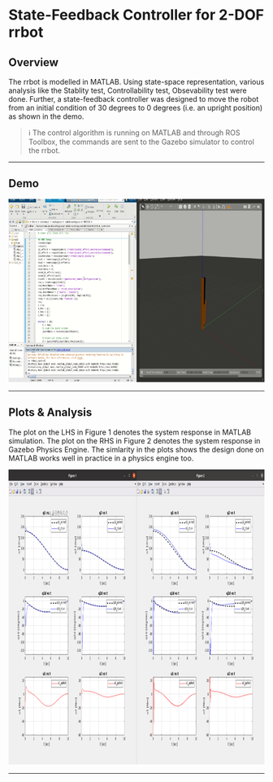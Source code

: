 # State-Feedback Controller for 2-DOF rrbot

## Overview
The rrbot is modelled in MATLAB. Using state-space representation, various analysis like the Stablity test, Controllability test, Obsevability test were done. Further, a state-feedback controller was designed to move the robot from an initial condition of 30 degrees to 0 degrees (i.e. an upright position) as shown in the demo. 

> :information_source: The control algorithm is running on MATLAB and through ROS Toolbox, the commands are sent to the Gazebo simulator to control the rrbot.

---
## Demo
<p float="left">
  <img src="media/rrbot_control.gif" height="360" width="672" />
</p>

---


## Plots & Analysis

The plot on the LHS in Figure 1 denotes the system response in MATLAB simulation.
The plot on the RHS in Figure 2 denotes the system response in Gazebo Physics Engine.
The simlarity in the plots shows the design done on MATLAB works well in practice in a physics engine too.


<p float="left">
  <img src="media/plot_comparison.png" height="580" width="1080" />
</p>



---
<!--
---
## High Level View

<p float="left">
  <img src="media/5_Classes.png" width="480" />
</p>



---
## Building

To build from source, clone the latest version from this repository into your catkin workspace and compile the package using

	```bash
	$ cd catkin_workspace/src
	$ git clone https://github.com/emmanuel-logy/motion_planning_algorithms.git
	$ cd ..
	$ catkin_make
	```


---
## Usage

Yet to add . . . 
	
	
---
    
    
---
## For further explanation

Please refer to the docs/Emmanuel_Report.pdf for more detailed explanation
	
	
---
-->
